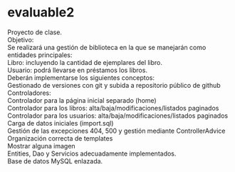 # evaluable2

Proyecto de clase.  
Objetivo:  
Se realizará una gestión de biblioteca en la que se manejarán como entidades principales:  
Libro: incluyendo la cantidad de ejemplares del libro.  
Usuario: podrá llevarse en préstamos los libros.  
Deberán implementarse los siguientes conceptos:  
Gestionado de versiones con git y subida a repositorio público de github  
Controladores:  
Controlador para la página inicial separado (home)  
Controlador para los libros: alta/baja/modificaciones/listados paginados  
Controlador para los usuarios: alta/baja/modificaciones/listados paginados  
Carga de datos iniciales (import.sql)  
Gestión de las excepciones 404, 500 y gestión mediante ControllerAdvice  
Organización correcta de templates  
Mostrar alguna imagen  
Entities, Dao y Servicios adecuadamente implementados.  
Base de datos MySQL enlazada.  
